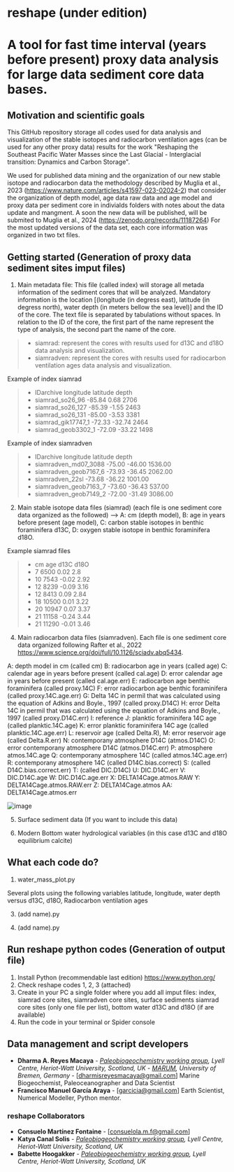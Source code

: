 # reshape (under edition)

# A tool for fast time interval (years before present) proxy data analysis for large data sediment core data bases. 

## Motivation and scientific goals

This GitHub repository storage all codes used for data analysis and visualization of the stable isotopes and radiocarbon ventilation ages (can be used for any other proxy data) results for the work "Reshaping the Southeast Pacific Water Masses since the Last Glacial - Interglacial transition: Dynamics and Carbon Storage".

We used for published data mining and the organization of our new stable isotope and radiocarbon data the methodology described by Muglia et al., 2023 (https://www.nature.com/articles/s41597-023-02024-2) that consider the organization of depth model, age data raw data and age model and proxy data per sediment core in indivialds folders with notes about the data update and mangment. A soon the new data will be published, will be submited to Muglia et al., 2024 (https://zenodo.org/records/11187264)  For the most updated versions of the data set, each core information was organized in two txt files.  



## Getting started (Generation of proxy data sediment sites imput files)  

1. Main metadata file: This file (called index) will storage all metada information of the sediment cores that will be analyzed. Mandatory information is the location [(longitude (in degress east), latitude (in degress north), water depth (in meters bellow the sea level)] and the ID of the core. The text file is separated by tabulations without spaces. In relation to the ID of the core, the first part of the name represent the type of analysis, the second part the name of the core.

>* siamrad: represent the cores with results used for d13C and d18O data analysis and visualization. 
>* siamradven: represent the cores with results used for radiocarbon ventilation ages data analysis and visualization. 

   Example of index siamrad  

>* IDarchive	longitude	latitude	depth
>* siamrad_so26_96	-85.84	0.68	2706
>* siamrad_so26_127	-85.39	-1.55	2463
>* siamrad_so26_131	-85.00	-3.53	3381
>* siamrad_gik17747_1	-72.33	-32.74	2464
>* siamrad_geob3302_1	-72.09	-33.22	1498

   Example of index siamradven  

>* IDarchive	longitude	latitude	depth
>* siamradven_md07_3088	-75.00	-46.00	1536.00
>* siamradven_geob7167_6	-73.93	-36.45	2062.00
>* siamradven_22sl	-73.68	-36.22	1001.00
>* siamradven_geob7163_7	-73.60	-36.43	537.00
>* siamradven_geob7149_2	-72.00	-31.49	3086.00

  
2. Main stable isotope data files (siamrad) (each file is one sediment core data organized as the followed) --> A: cm (depth model), B: age in years before present (age model), C: carbon stable isotopes in benthic foraminifera d13C, D: oxygen stable isotope in benthic foraminifera d18O. 

Example siamrad files 

>* cm	age	d13C	d18O
>* 7	6500	0.02	2.8
>* 10	7543	-0.02	2.92
>* 12	8239	-0.09	3.16
>* 12	8413	0.09	2.84
>* 18	10500	0.01	3.22
>* 20	10947	0.07	3.37
>* 21	11158	-0.24	3.44
>* 21	11290	-0.01	3.46

4. Main radiocarbon data files (siamradven). Each file is one sediment core data organized following Rafter et al., 2022 https://www.science.org/doi/full/10.1126/sciadv.abq5434. 

A: depth model in cm (called cm)
B: radiocarbon age in years (called age)
C: calendar age in years before present (called cal.age)
D: error calendar age in years before present (called cal.age.err)
E: radiocarbon age benthic foraminifera (called proxy.14C)
F: error radiocarbon age benthic foraminifera (called proxy.14C.age.err)
G: Delta 14C in permil that was calculated using the equation of Adkins and Boyle., 1997 (called proxy.D14C)
H: error Delta 14C in permil that was calculated using the equation of Adkins and Boyle., 1997 (called proxy.D14C.err)
I: reference
J: planktic foraminifera 14C age (called planktic.14C.age)
K: error planktic foraminifera 14C age (called planktic.14C.age.err)
L: reservoir age (called Delta.R), M: error reservoir age (called Delta.R.err)
N: contemporany atmosphere D14C (atmos.D14C)
O: error contemporany atmosphere D14C (atmos.D14C.err)
P: atmosphere atmos.14C.age
Q: contemporany atmosphere 14C (called atmos.14C.age.err)
R: contemporany atmosphere 14C (called D14C.bias.correct)
S: (called D14C.bias.correct.err)
T: (called DIC.D14C) 
U: DIC.D14C.err
V: DIC.D14C.age
W: DIC.D14C.age.err
X: DELTA14Cage.atmos.RAW
Y: DELTA14Cage.atmos.RAW.err
Z: DELTA14Cage.atmos
AA: DELTA14Cage.atmos.err

![image](https://github.com/user-attachments/assets/ae686300-d92e-414f-af42-35eb2714d23d)

5. Surface sediment data (If you want to include this data)

6. Modern Bottom water hydrological variables (in this case d13C and d18O equilibrium calcite) 
 
## What each code do? 

1. water_mass_plot.py

Several plots using the following variables latitude, longitude, water depth versus d13C, d18O, Radiocarbon ventilation ages





3. (add name).py






4. (add name).py

## Run reshape python codes (Generation of output file)

1) Install Python (recommendable last edition) https://www.python.org/
2) Check reshape codes 1, 2, 3 (attached) 
3) Create in your PC a single folder where you add all imput files: index, siamrad core sites, siamradven core sites, surface sediments siamrad core sites (only one file per list), bottom water d13C and d18O (if are available)  
4) Run the code in your terminal or Spider console

## Data management and script developers 

* **Dharma A. Reyes Macaya** - [*Paleobiogeochemistry working group*](https://pastclimates.site.hw.ac.uk/)*, Lyell Centre, Heriot-Watt University, Scotland, UK* - [*MARUM*](https://www.marum.de/en/index.html)*, University of Bremen, Germany* - [dharmisreyesmacaya@gmail.com] Marine Biogeochemist, Paleoceanographer and Data Scientist
* **Francisco Manuel García Araya** - [garcicia@gmail.com] Earth Scientist, Numerical Modeller, Python mentor. 

### reshape Collaborators

* **Consuelo Martínez Fontaine** - [consuelola.m.f@gmail.com]
* **Katya Canal Solis** - [*Paleobiogeochemistry working group*](https://pastclimates.site.hw.ac.uk/)*, Lyell Centre, Heriot-Watt University, Scotland, UK*
* **Babette Hoogakker** - [*Paleobiogeochemistry working group*](https://pastclimates.site.hw.ac.uk/)*, Lyell Centre, Heriot-Watt University, Scotland, UK*


